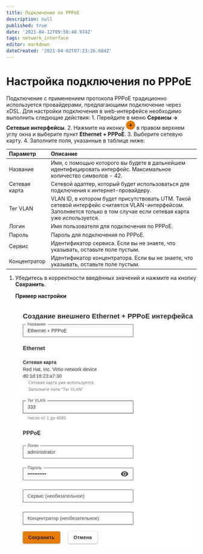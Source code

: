 ```yaml
---
title: Подключение по PPPoE
description: null
published: true
date: '2021-04-12T09:50:40.974Z'
tags: network_interface
editor: markdown
dateCreated: '2021-04-02T07:23:26.684Z'
---
```


# Настройка подключения по PPPoE

Подключение с применением протокола PPPoE традиционно используется провайдерами, предлагающими подключение через xDSL. Для настройки подключения в web-интерфейсе необходимо выполнить следющие действия: 1. Перейдите в меню **Сервисы -&gt; Сетевые интерфейсы**. 2. Нажмите на иконку ![ok\_with\_icon.png](../../.gitbook/assets/ok_with_icon.png) в правом верхнем углу окна и выберите пункт **Ethernet + PPPoE**. 3. Выберите сетевую карту. 4. Заполните поля, указанные в таблице ниже:

| Параметр | Описание |
| :--- | :--- |
| Название | Имя, с помощью которого вы будете в дальнейшем идентифицировать интерфейс. Максимальное количество символов - 42. |
| Сетевая карта | Сетевой адаптер, который будет использоваться для подключения к интернет-провайдеру. |
| Тег VLAN | VLAN ID, в котором будет присутствовать UTM. Такой сетевой интерфейс считается VLAN-интерфейсом. Заполняется только в том случае если сетевая карта уже используется. |
| Логин | Имя пользователя для подключения по PPPoE. |
| Пароль | Пароль для подключения по PPPoE. |
| Сервис | Идентификатор сервиса. Если вы не знаете, что указывать, оставьте поле пустым. |
| Концентратор | Идентификатор концентратора. Если вы не знаете, что указывать, оставьте поле пустым. |

1. Убедитесь в корректности введённых значений и нажмите на кнопку **Сохранить**.

   **Пример настройки**

   ![ethernet+pppoe.jpg](../../.gitbook/assets/ethernet+pppoe.jpg)

